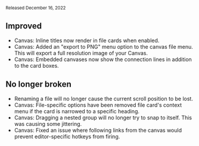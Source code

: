 <small>Released December 16, 2022</small>

## Improved

- Canvas: Inline titles now render in file cards when enabled.
- Canvas: Added an "export to PNG" menu option to the canvas file menu. This will export a full resolution image of your Canvas.
- Canvas: Embedded canvases now show the connection lines in addition to the card boxes.

## No longer broken

- Renaming a file will no longer cause the current scroll position to be lost.
- Canvas: File-specific options have been removed file card's context menu if the card is narrowed to a specific heading.
- Canvas: Dragging a nested group will no longer try to snap to itself. This was causing some jittering.
- Canvas: Fixed an issue where following links from the canvas would prevent editor-specific hotkeys from firing.
